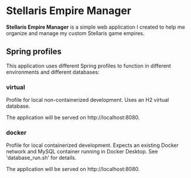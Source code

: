 # Stellaris Empire Manager

**Stellaris Empire Manager** is a simple web application I created to help me organize and manage my custom Stellaris
game empires.

## Spring profiles

This application uses different Spring profiles to function in different environments and different databases:

### virtual

Profile for local non-containerized development. Uses an H2 virtual database.

The application will be served on http://localhost:8080.

### docker

Profile for local containerized development. Expects an existing Docker network and MySQL container running in Docker
Desktop. See 'database_run.sh' for details.

The application will be served on http://localhost:8080.
